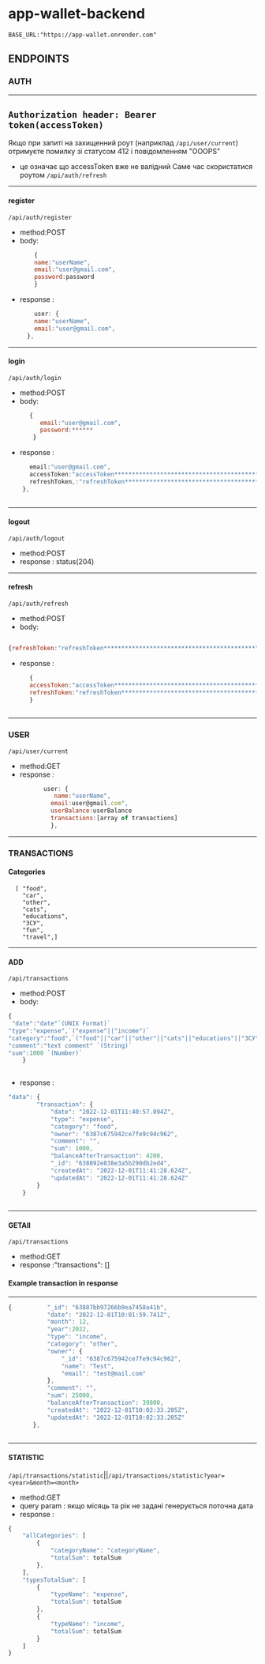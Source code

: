 # app-wallet-backend

`BASE_URL:"https://app-wallet.onrender.com"`


## ENDPOINTS
### AUTH
----------------------------------------------------------------------
`Authorization header: Bearer token(accessToken)`
----------------------------------------------------------------------
Якщо при запиті на захищенний роут  (наприклад `/api/user/current`) 
отримуєте помилку зі статусом 412 і повідомленням "OOOPS" 
- це означає що accessToken вже не валідний 
Саме час скористатися роутом `/api/auth/refresh`
---------------------------------------------------------------------


#### register
`/api/auth/register`
* method:POST
* body: 
    ``` js
        {
        name:"userName",
        email:"user@gmail.com",
        password:password
        } 
* response :   
  ``` js
      user: {
      name:"userName",
      email:"user@gmail.com",
    },
-------------------------------------  


#### login
`/api/auth/login`
* method:POST
* body:
``` js 
      {
         email:"user@gmail.com",
         password:******
       }
```

* response :
``` js data: {
      email:"user@gmail.com",
      accessToken:"accessToken**********************************************",
      refreshToken,:"refreshToken*******************************************"
    },
   
```
----------------------------------------------

#### logout
`/api/auth/logout`
* method:POST
* response : status(204)
---------------------------------------------------

#### refresh
`/api/auth/refresh`
* method:POST
* body:
``` js 

{refreshToken:"refreshToken*******************************************"}

```
* response : 

``` js
      {
      accessToken:"accessToken**********************************************",
      refreshToken:"refreshToken*******************************************"
      }
      
```
----------------------------------

### USER

`/api/user/current`
* method:GET
* response : 
``` js 
          user: {     
             name:"userName",
            email:user@gmail.com",
            userBalance:userBalance
            transactions:[array of transactions]
            },
```
----------------------------

### TRANSACTIONS
#### Categories
      [ "food",
        "car",
        "other",
        "cats",
        "educations",
        "ЗСУ",
        "fun",
        "travel",]
------------------------

#### ADD
`/api/transactions`
* method:POST
* body:
``` js 
{
 "date":"date"`(UNIX Format)`
"type":"expense",`("expense"||"income")`
"category":"food",`("food"||"car"||"other"||"cats"||"educations"||"ЗСУ"||"fun"||"travel")`
"comment":"text comment" `(String)`
"sum":1000 `(Number)`
    }
    
```

* response :
``` js 
"data": {
        "transaction": {
            "date": "2022-12-01T11:40:57.894Z",
            "type": "expense",
            "category": "food",
            "owner": "6387c675942ce7fe9c94c962",
            "comment": "",
            "sum": 1000,
            "balanceAfterTransaction": 4200,
            "_id": "638892e838e3a5b290db2ed4",
            "createdAt": "2022-12-01T11:41:28.624Z",
            "updatedAt": "2022-12-01T11:41:28.624Z"
        } 
    }
  
 ```
    
----------------------

#### GETAll

`/api/transactions`
* method:GET
* response :"transactions": []

 #### Example transaction in response
 ---------------------------------------------------------------
 ``` js
 {          "_id": "63887bb97266b9ea7458a41b",
            "date": "2022-12-01T10:01:59.741Z",
            "month": 12,
            "year":2022,
            "type": "income",
            "category": "other",
            "owner": {
                "_id": "6387c675942ce7fe9c94c962",
                "name": "Test",
                "email": "test@mail.com"
            },
            "comment": "",
            "sum": 25000,
            "balanceAfterTransaction": 39800,
            "createdAt": "2022-12-01T10:02:33.205Z",
            "updatedAt": "2022-12-01T10:02:33.205Z"
        },
        
```
---------------------------------------------------------------
#### STATISTIC
`/api/transactions/statistic`||`/api/transactions/statistic?year=<year>&month=<month>`
* method:GET
* query param : якщо місяць та рік не задані генерується поточна дата
* response :
``` js 
{
    "allCategories": [
        {
            "categoryName": "categoryName",
            "totalSum": totalSum
        },
    ],
    "typesTotalSum": [
        {
            "typeName": "expense",
            "totalSum": totalSum
        },
        {
            "typeName": "income",
            "totalSum": totalSum
        }
    ]
}

```

